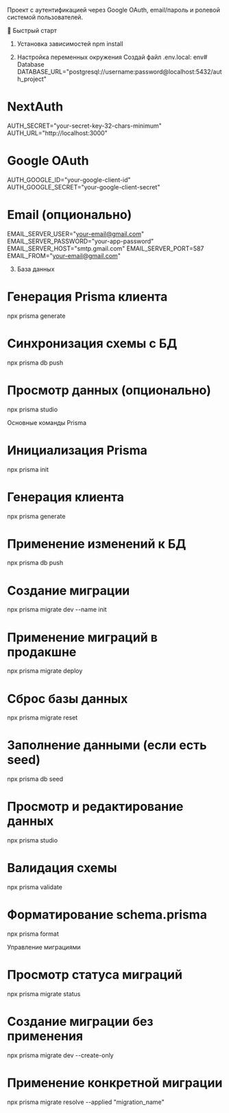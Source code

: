 
Проект с аутентификацией через Google OAuth, email/пароль и ролевой системой пользователей.

🚀 Быстрый старт

1. Установка зависимостей
npm install

2. Настройка переменных окружения
Создай файл .env.local:
env# Database
DATABASE_URL="postgresql://username:password@localhost:5432/auth_project"

# NextAuth
AUTH_SECRET="your-secret-key-32-chars-minimum"
AUTH_URL="http://localhost:3000"

# Google OAuth
AUTH_GOOGLE_ID="your-google-client-id"
AUTH_GOOGLE_SECRET="your-google-client-secret"

# Email (опционально)
EMAIL_SERVER_USER="your-email@gmail.com"
EMAIL_SERVER_PASSWORD="your-app-password"
EMAIL_SERVER_HOST="smtp.gmail.com"
EMAIL_SERVER_PORT=587
EMAIL_FROM="your-email@gmail.com"


3. База данных
# Генерация Prisma клиента
npx prisma generate

# Синхронизация схемы с БД
npx prisma db push

# Просмотр данных (опционально)
npx prisma studio

Основные команды Prisma
# Инициализация Prisma
npx prisma init

# Генерация клиента
npx prisma generate

# Применение изменений к БД
npx prisma db push

# Создание миграции
npx prisma migrate dev --name init

# Применение миграций в продакшне
npx prisma migrate deploy

# Сброс базы данных
npx prisma migrate reset

# Заполнение данными (если есть seed)
npx prisma db seed

# Просмотр и редактирование данных
npx prisma studio

# Валидация схемы
npx prisma validate

# Форматирование schema.prisma
npx prisma format

Управление миграциями
# Просмотр статуса миграций
npx prisma migrate status

# Создание миграции без применения
npx prisma migrate dev --create-only

# Применение конкретной миграции
npx prisma migrate resolve --applied "migration_name"
